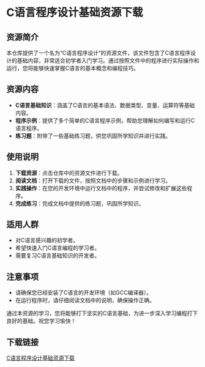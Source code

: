 # C语言程序设计基础资源下载

## 资源简介

本仓库提供了一个名为“C语言程序设计”的资源文件，该文件包含了C语言程序设计的基础内容，非常适合初学者入门学习。通过按照文件中的程序进行实际操作和运行，您将能够快速掌握C语言的基本概念和编程技巧。

## 资源内容

- **C语言基础知识**：涵盖了C语言的基本语法、数据类型、变量、运算符等基础内容。
- **程序示例**：提供了多个简单的C语言程序示例，帮助您理解如何编写和运行C语言程序。
- **练习题**：附带了一些基础练习题，供您巩固所学知识并进行实践。

## 使用说明

1. **下载资源**：点击仓库中的资源文件进行下载。
2. **阅读文档**：打开下载的文件，按照文档中的步骤和示例进行学习。
3. **实践操作**：在您的开发环境中运行文档中的程序，并尝试修改和扩展这些程序。
4. **完成练习**：完成文档中提供的练习题，巩固所学知识。

## 适用人群

- 对C语言感兴趣的初学者。
- 希望快速入门C语言编程的学习者。
- 需要复习C语言基础知识的开发者。

## 注意事项

- 请确保您已经安装了C语言的开发环境（如GCC编译器）。
- 在运行程序时，请仔细阅读文档中的说明，确保操作正确。

通过本资源的学习，您将能够打下坚实的C语言基础，为进一步深入学习编程打下良好的基础。祝您学习愉快！

## 下载链接

[C语言程序设计基础资源下载](https://pan.quark.cn/s/a2747f084d3f)